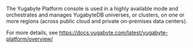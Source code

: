  The Yugabyte Platform console is used in a highly available mode and orchestrates and manages YugabyteDB universes, or clusters, on one or more regions (across public cloud and private on-premises data centers).

For more details, see https://docs.yugabyte.com/latest/yugabyte-platform/overview/

